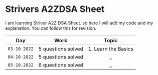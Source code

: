 # Strivers A2ZDSA Sheet
I am learning Striver A2Z DSA Sheet. so here I will add my code and my explanation. You can follow this for revision. 

|Day|Work|Topic|
|:--------:|:--------:|:--------:|
|```03-10-2022```| 5 questions solved | 1. Learn the Basics |
|```04-10-2022```| 5 questions solved | ,, |
|```05-10-2022```| 6 questions solved | ,, |
